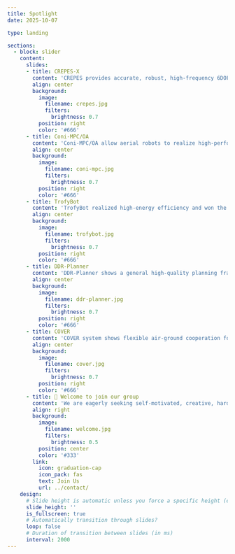 ```yaml
---
title: Spotlight
date: 2025-10-07

type: landing

sections:
  - block: slider
    content:
      slides:
      - title: CREPES-X
        content: 'CREPES provides accurate, robust, high-frequency 6DOF relative pose estimation for multi-robot systems ——— Zhehan Li'
        align: center
        background:
          image:
            filename: crepes.jpg
            filters:
              brightness: 0.7
          position: right
          color: '#666'
      - title: Coni-MPC/OA
        content: 'Coni-MPC/OA allow aerial robots to realize high-performance cooperation without relying on GPS/SLAM/infrastructures  ——— Baozhe Zhang'
        align: center
        background:
          image:
            filename: coni-mpc.jpg
            filters:
              brightness: 0.7
          position: right
          color: '#666'
      - title: TrofyBot
        content: 'TrofyBot realized high-energy efficiency and won the ICRA2025 Best Paper Award Finalist ——— Mingwei Lai'
        align: center
        background:
          image:
            filename: trofybot.jpg
            filters:
              brightness: 0.7
          position: right
          color: '#666'
      - title: DDR-Planner
        content: 'DDR-Planner shows a general high-quality planning framework for the differential driven robot class ——— Menke Zhang'
        align: center
        background:
          image:
            filename: ddr-planner.jpg
            filters:
              brightness: 0.7
          position: right
          color: '#666'
      - title: COVER
        content: 'COVER system shows flexible air-ground cooperation for cross-vehicle tasks ——— Qiuyu Ren'
        align: center
        background:
          image:
            filename: cover.jpg
            filters:
              brightness: 0.7
          position: right
          color: '#666'
      - title: 👋 Welcome to join our group
        content: 'We are eagerly seeking self-motivated, creative, hardworking students to join our research team.'
        align: right
        background:
          image:
            filename: welcome.jpg
            filters:
              brightness: 0.5
          position: center
          color: '#333'
        link:
          icon: graduation-cap
          icon_pack: fas
          text: Join Us
          url: ../contact/
    design:
      # Slide height is automatic unless you force a specific height (e.g. '400px')
      slide_height: ''
      is_fullscreen: true
      # Automatically transition through slides?
      loop: false
      # Duration of transition between slides (in ms)
      interval: 2000
---
```

